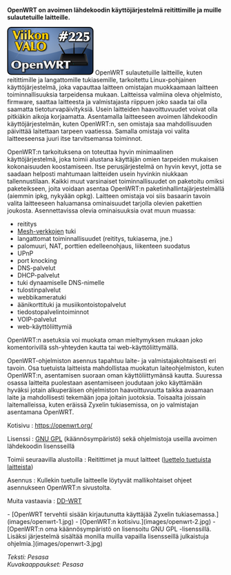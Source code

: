 <!--
Title: 5x17 OpenWRT - Viikon VALO #225
Date: 2015/04/26
Pageimage: valo225-openwrt.png
Tags: Sulautetut,Käyttöjärjestelmä
-->

**OpenWRT on avoimen lähdekoodin käyttöjärjestelmä reitittimille ja
muille sulautetuille laitteille.**

![](images/valo225-openwrt.png "fig:valo225-openwrt.png") OpenWRT sulautetuille laitteille,
kuten reitittimille ja langattomille tukiasemille, tarkoitettu
Linux-pohjainen käyttöjärjestelmä, joka vapauttaa laitteen omistajan
muokkaamaan laitteen toiminnallisuuksia tarpeidensa mukaan. Laitteissa
valmiina oleva ohjelmisto, firmware, saattaa laitteesta ja valmistajasta
riippuen joko saada tai olla saamatta tietoturvapäivityksiä. Usein
laitteiden haavoittuvuudet voivat olla pitkiäkin aikoja korjaamatta.
Asentamalla laitteeseen avoimen lähdekoodin käyttöjärjestelmän, kuten
OpenWRT:n, sen omistaja saa mahdollisuuden päivittää laitettaan tarpeen
vaatiessa. Samalla omistaja voi valita laitteeseensa juuri itse
tarvitsemansa toiminnot.

OpenWRT:n tarkoituksena on toteuttaa hyvin minimaalinen
käyttöjärjestelmä, joka toimii alustana käyttäjän omien tarpeiden
mukaisen kokonaisuuden koostamiseen. Itse perusjärjestelmä on hyvin
kevyt, jotta se saadaan helposti mahtumaan laitteiden usein hyvinkin
niukkaan tallennustilaan. Kaikki muut varsinaiset toiminnallisuudet on
paketoitu omiksi paketeikseen, joita voidaan asentaa OpenWRT:n
paketinhallintajärjestelmällä (aiemmin ipkg, nykyään opkg). Laitteen
omistaja voi siis basaarin tavoin valita laitteeseen haluamansa
ominaisuudet tarjolla olevien pakettien joukosta. Asennettavissa olevia
ominaisuuksia ovat muun muassa:

-   reititys
-   [Mesh-verkkojen](http://en.wikipedia.org/wiki/Mesh_networking) tuki
-   langattomat toiminnallisuudet (reititys, tukiasema, jne.)
-   palomuuri, NAT, porttien edelleenohjaus, liikenteen suodatus
-   UPnP
-   port knocking
-   DNS-palvelut
-   DHCP-palvelut
-   tuki dynaamiselle DNS-nimelle
-   tulostinpalvelut
-   webbikameratuki
-   äänikorttituki ja musiikontoistopalvelut
-   tiedostopalvelintoiminnot
-   VOIP-palvelut
-   web-käyttöliittymiä

OpenWRT:n asetuksia voi muokata oman mieltymyksen mukaan joko
komentorivillä ssh-yhteyden kautta tai web-käyttöliittymällä.

OpenWRT-ohjelmiston asennus tapahtuu laite- ja valmistajakohtaisesti eri
tavoin. Osa tuetuista laitteista mahdollistaa muokatun laiteohjelmiston,
kuten OpenWRT:n, asentamisen suoraan oman käyttöliittymänsä kautta.
Suuressa osassa laitteita puolestaan asentamiseen joudutaan joko
käyttämään hyväksi jotain alkuperäisen ohjelmiston haavoittuvuutta
taikka avaamaan laite ja mahdollisesti tekemään jopa joitain juotoksia.
Toisaalta joissain laitemalleissa, kuten eräissä Zyxelin tukiasemissa,
on jo valmistajan asentamana OpenWRT.

Kotisivu
:   <https://openwrt.org/>

Lisenssi
:   [GNU GPL](GNU_GPL) (käännösympäristö) sekä ohjelmistoja
    useilla avoimen lähdekoodin lisensseillä

Toimii seuraavilla alustoilla
:   Reitittimet ja muut laitteet ([luettelo tuetuista
    laitteista](http://wiki.openwrt.org/toh/start))

Asennus
:   Kullekin tuetulle laitteelle löytyvät mallikohtaiset ohjeet
    asennukseen OpenWRT:n sivustolta.

Muita vastaavia
:   [DD-WRT](http://dd-wrt.com)

<div class="psgallery" markdown="1">
-   [OpenWRT tervehtii <ssh:lla> sisään kirjautunutta käyttäjää Zyxelin
    tukiasemassa.](images/openwrt-1.jpg)
-   [OpenWRT:n kotisivu.](images/openwrt-2.jpg)
-   [OpenWRT:n oma käännösympäristö on lisensoitu GNU GPL -lisenssillä.
    Lisäksi järjestelmä sisältää monilla muilla vapailla lisensseillä
    julkaistuja ohjelmia.](images/openwrt-3.jpg)
</div>

*Teksti: Pesasa* <br />
*Kuvakaappaukset: Pesasa*

